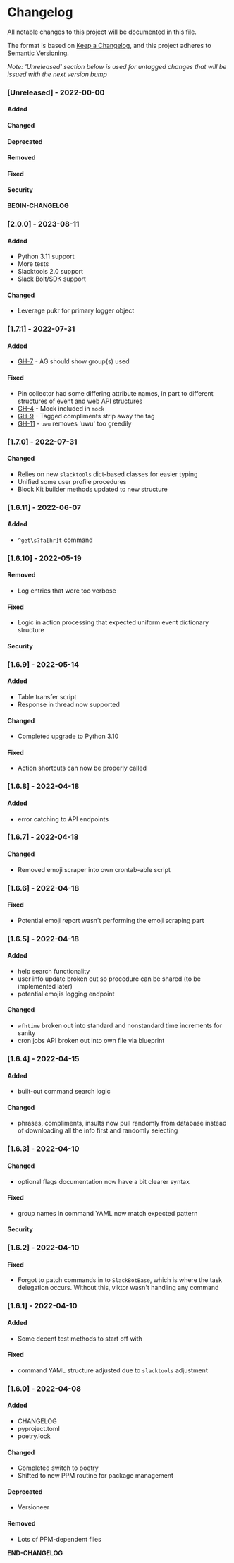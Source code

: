 # Changelog

All notable changes to this project will be documented in this file.

The format is based on [Keep a Changelog](https://keepachangelog.com/en/1.0.0/), and this project adheres to [Semantic Versioning](https://semver.org/spec/v2.0.0.html).

_Note: 'Unreleased' section below is used for untagged changes that will be issued with the next version bump_

### [Unreleased] - 2022-00-00
#### Added
#### Changed
#### Deprecated
#### Removed
#### Fixed
#### Security
__BEGIN-CHANGELOG__
 
### [2.0.0] - 2023-08-11
#### Added
 - Python 3.11 support
 - More tests
 - Slacktools 2.0 support
 - Slack Bolt/SDK support
#### Changed
 - Leverage pukr for primary logger object 

### [1.7.1] - 2022-07-31
#### Added
 - [GH-7](../../issues/7) - AG should show group(s) used
#### Fixed
 - Pin collector had some differing attribute names, in part to different structures of event and web API structures
 - [GH-4](../../issues/4) - Mock included in `mock`
 - [GH-9](../../issues/9) - Tagged compliments strip away the tag
 - [GH-11](../../issues/11) - `uwu` removes 'uwu' too greedily

### [1.7.0] - 2022-07-31
#### Changed
 - Relies on new `slacktools` dict-based classes for easier typing
 - Unified some user profile procedures
 - Block Kit builder methods updated to new structure

### [1.6.11] - 2022-06-07
#### Added
 - `^get\s?fa[hr]t` command

### [1.6.10] - 2022-05-19
#### Removed
 - Log entries that were too verbose
#### Fixed
 - Logic in action processing that expected uniform event dictionary structure
#### Security

### [1.6.9] - 2022-05-14
#### Added
 - Table transfer script
 - Response in thread now supported
#### Changed
 - Completed upgrade to Python 3.10
#### Fixed
 - Action shortcuts can now be properly called

### [1.6.8] - 2022-04-18
#### Added
 - error catching to API endpoints

### [1.6.7] - 2022-04-18
#### Changed
 - Removed emoji scraper into own crontab-able script

### [1.6.6] - 2022-04-18
#### Fixed
 - Potential emoji report wasn't performing the emoji scraping part

### [1.6.5] - 2022-04-18
#### Added
 - help search functionality
 - user info update broken out so procedure can be shared (to be implemented later)
 - potential emojis logging endpoint
#### Changed
 - `wfhtime` broken out into standard and nonstandard time increments for sanity
 - cron jobs API broken out into own file via blueprint

### [1.6.4] - 2022-04-15
#### Added
 - built-out command search logic
#### Changed
 - phrases, compliments, insults now pull randomly from database instead of downloading all the info first and randomly selecting

### [1.6.3] - 2022-04-10
#### Changed
 - optional flags documentation now have a bit clearer syntax
#### Fixed
 - group names in command YAML now match expected pattern
#### Security

### [1.6.2] - 2022-04-10
#### Fixed
 - Forgot to patch commands in to `SlackBotBase`, which is where the task delegation occurs. Without this, viktor wasn't handling any command

### [1.6.1] - 2022-04-10
#### Added
 - Some decent test methods to start off with
#### Fixed
 - command YAML structure adjusted due to `slacktools` adjustment

### [1.6.0] - 2022-04-08
#### Added
 - CHANGELOG
 - pyproject.toml
 - poetry.lock
#### Changed
 - Completed switch to poetry
 - Shifted to new PPM routine for package management
#### Deprecated
 - Versioneer
#### Removed
 - Lots of PPM-dependent files

__END-CHANGELOG__
